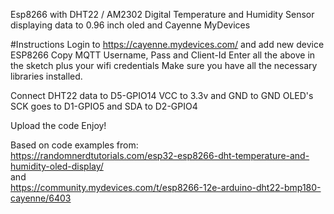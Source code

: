 Esp8266 with DHT22 / AM2302 Digital Temperature and Humidity Sensor displaying data to 0.96 inch oled and Cayenne MyDevices

#Instructions
Login to https://cayenne.mydevices.com/ and add new device ESP8266
Copy MQTT Username, Pass and Client-Id
Enter all the above in the sketch plus your wifi credentials
Make sure you have all the necessary libraries installed.

Connect DHT22 data to D5-GPIO14 VCC to 3.3v and GND to GND
OLED's SCK goes to D1-GPIO5 and SDA to D2-GPIO4

Upload the code
Enjoy!

Based on code examples from:<br>
https://randomnerdtutorials.com/esp32-esp8266-dht-temperature-and-humidity-oled-display/<br>
and<br>
https://community.mydevices.com/t/esp8266-12e-arduino-dht22-bmp180-cayenne/6403
